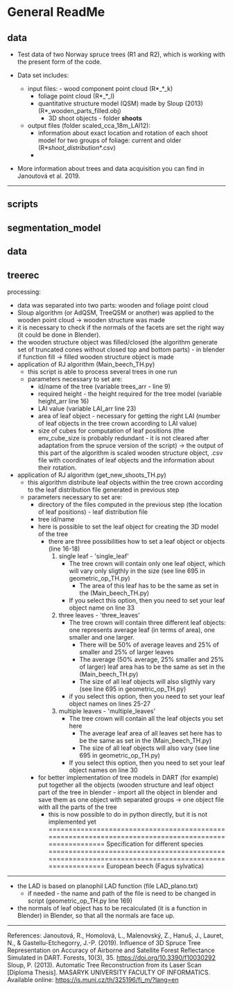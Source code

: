 General ReadMe
=========================================================================================================================
**data**
-------------------------------------------------------------------------------------------------------------------------
 - Test data of two Norway spruce trees (R1 and R2), which is working with the present form of the code.
 - Data set includes:
  	- input files:
    		- wood component point cloud (R*_*_k)
 		- foliage point cloud (R*_*_l)
  		- quantitative structure model (QSM) made by Sloup (2013) (R*_wooden_parts_filled.obj)
    		- 3D shoot objects - folder **shoots**
   	- output files (folder scaled_cca_18m_LAI12):
   	 	- information about exact location and rotation of each shoot model for two groups of foliage: current and older (R*_shoot_distribution_*.csv)
   	  	-  	
   
 - More information about trees and data acquisition you can find in Janoutová et al. 2019.
-------------------------------------------------------------------------------------------------------------------------
scripts
-------------------------------------------------------------------------------------------------------------------------
segmentation_model
-------------------------------------------------------------------------------------------------------------------------
data
-------------------------------------------------------------------------------------------------------------------------
treerec
-------------------------------------------------------------------------------------------------------------------------

processing:
- data was separated into two parts: wooden and foliage point cloud
- Sloup algorithm (or AdQSM, TreeQSM or another) was applied to the wooden point cloud -> wooden structure was made
- it is necessary to check if the normals of the facets are set the right way (it could be done in Blender).
- the wooden structure object was filled/closed (the algorithm generate set of truncated cones
	without closed top and bottom parts) - in blender if function fill -> filled wooden
	structure object is made
- application of RJ algorithm (Main_beech_TH.py)
	- this script is able to process several trees in one run
	- parameters necessary to set are:
		- id/name of the tree (variable trees_arr - line 9)
		- required height - the height required for the tree model (variable height_arr line 16)
		- LAI value (variable LAI_arr line 23)
		- area of leaf object - necessary for getting the right LAI (number of leaf objects in the tree crown
			according to LAI value)
		- size of cubes for computation of leaf positions (the env_cube_size is probably redundant - it is not cleared after
			adaptation from the spruce version of the script)
		-> the output of this part of the algorithm is scaled wooden structure object, .csv
			file with coordinates of leaf objects and the information about their rotation.
- application of RJ algorithm (get_new_shoots_TH.py)
	- this algorithm distribute leaf objects within the tree crown according to the leaf distribution file
		generated in previous step
	- parameters necessary to set are:
		- directory of the files computed in the previous step (the location of leaf positions) - leaf distribution file
		- tree id/name
		- here is possible to set the leaf object for creating the 3D model of the tree
			- there are three possibilities how to set a leaf object or objects (line 16-18)
				1) single leaf - 'single_leaf'
					- The tree crown will contain only one leaf object, which will vary only sligthly in the size
						(see line 695 in geometric_op_TH.py)
						- The area of this leaf has to be the same as set in the (Main_beech_TH.py)
					- If you select this option, then you need to set your leaf object name on line 33
				2) three leaves - 'three_leaves'
					- The tree crown will contain three different leaf objects: one represents average leaf (in terms of area),
						 one smaller and one larger.
						- There will be 50% of average leaves and 25% of smaller and 25% of larger leaves
						- The average (50% average, 25% smaller and 25% of larger) leaf area has to be the same
							as set in the (Main_beech_TH.py)
						- The size of all leaf objects will also sligthly vary (see line 695 in geometric_op_TH.py)
					- if you select this option, then you need to set your leaf object names on lines 25-27
				3) multiple leaves - 'multiple_leaves'
					- The tree crown will contain all the leaf objects you set here
						- The average leaf area of all leaves set here has to be the same as set in the (Main_beech_TH.py)
						- The size of all leaf objects will also vary (see line 695 in geometric_op_TH.py)
					- If you select this option, then you need to set your leaf object names on line 30
		- for better implementation of tree models in DART (for example) put together all the objects
			(wooden structure and leaf object part of the tree in blender - import all the object in blender
			and save them as one object with separated groups -> one object file with all the parts of the tree
			- this is now possible to do in python directly, but it is not implemented yet
======================================================================================================
Specification for different species
======================================================================================================
European beech (Fagus sylvatica)
- - - - - - - - - - - - - - - - - - - - - - - - - - - - - - - - - - - - - - - - - - - - - - - - - - -
- the LAD is based on planophil LAD function (file LAD_plano.txt)
	- if needed - the name and path of the file is need to be changed in script (geometric_op_TH.py line 169)
- the normals of leaf object has to be recalculated (it is a function in Blender) in Blender, so that all
the normals are face up.
------------------------------------------------------------------------------------------------------
References:
Janoutová, R., Homolová, L., Malenovský, Z., Hanuš, J., Lauret, N., & Gastellu-Etchegorry, J.-P. (2019). Influence of 3D Spruce Tree Representation on Accuracy of Airborne and Satellite Forest Reflectance Simulated in DART. Forests, 10(3), 35. https://doi.org/10.3390/f10030292
Sloup, P. (2013). Automatic Tree Reconstruction from its Laser Scan [Diploma Thesis]. MASARYK UNIVERSITY FACULTY OF INFORMATICS. Available online: https://is.muni.cz/th/325196/fi_m/?lang=en

